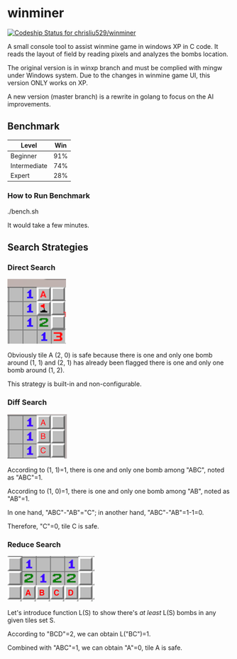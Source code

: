 # winminer

[ ![Codeship Status for chrisliu529/winminer](https://codeship.com/projects/d583a910-deff-0133-8b3b-12efcaf3d9f4/status?branch=master)](https://codeship.com/projects/144898)

A small console tool to assist winmine game in windows XP in C code. It reads the layout of field by reading pixels and analyzes the bombs location.

The original version is in winxp branch and must be complied with mingw under Windows system. Due to the changes in winmine game UI, this version ONLY works on XP.

A new version (master branch) is a rewrite in golang to focus on the AI improvements.

## Benchmark

| Level | Win | 
|-------|:--------:|
| Beginner   |    91%   |
| Intermediate |       74%     |
| Expert |   28%  |

### How to Run Benchmark

./bench.sh

It would take a few minutes.

## Search Strategies

### Direct Search

![Direct Search](image/direct.png?raw=true)

Obviously tile A (2, 0) is safe because there is one and only one bomb around (1, 1) and (2, 1) has already been flagged there is one and only one bomb around (1, 2).

This strategy is built-in and non-configurable.

### Diff Search

![Diff Search](image/diff.png?raw=true)

According to (1, 1)=1, there is one and only one bomb among "ABC", noted as "ABC"=1.

According to (1, 0)=1, there is one and only one bomb among "AB", noted as "AB"=1. 

In one hand, "ABC"-"AB"="C"; in another hand, "ABC"-"AB"=1-1=0.

Therefore, "C"=0, tile C is safe.

### Reduce Search

![Reduce Search](image/reduce.png?raw=true)

Let's introduce function L(S) to show there's *at least* L(S) bombs in any given tiles set S.

According to "BCD"=2, we can obtain L("BC")=1.

Combined with "ABC"=1, we can obtain "A"=0, tile A is safe.
